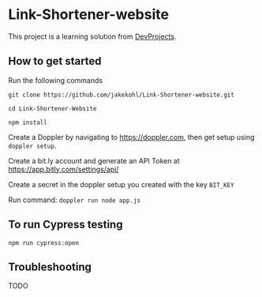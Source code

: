 # Link-Shortener-website

This project is a learning solution from [DevProjects](https://www.codementor.io/projects/web/link-shortener-website-brqjanf6zq).

## How to get started

Run the following commands

`git clone https://github.com/jakekohl/Link-Shortener-website.git`

`cd Link-Shortener-Website`

`npm install`

Create a Doppler by navigating to https://doppler.com, then get setup using `doppler setup`.

Create a bit.ly account and generate an API Token at https://app.bitly.com/settings/api/

Create a secret in the doppler setup you created with the key `BIT_KEY`

Run command: `doppler run node app.js`

## To run Cypress testing

`npm run cypress:open`

## Troubleshooting

TODO
